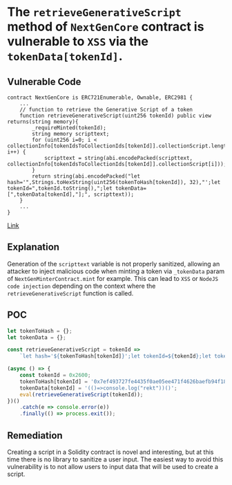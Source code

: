 # The `retrieveGenerativeScript` method of `NextGenCore` contract is vulnerable to `XSS` via the `tokenData[tokenId]`.

## Vulnerable Code

```solidity
contract NextGenCore is ERC721Enumerable, Ownable, ERC2981 {
    ...
    // function to retrieve the Generative Script of a token
    function retrieveGenerativeScript(uint256 tokenId) public view returns(string memory){
        _requireMinted(tokenId);
        string memory scripttext;
        for (uint256 i=0; i < collectionInfo[tokenIdsToCollectionIds[tokenId]].collectionScript.length; i++) {
            scripttext = string(abi.encodePacked(scripttext, collectionInfo[tokenIdsToCollectionIds[tokenId]].collectionScript[i])); 
        }
        return string(abi.encodePacked("let hash='",Strings.toHexString(uint256(tokenToHash[tokenId]), 32),"';let tokenId=",tokenId.toString(),";let tokenData=[",tokenData[tokenId],"];", scripttext));
    }
    ...
}
```
[Link](https://github.com/code-423n4/2023-10-nextgen/blob/8b518196629faa37eae39736837b24926fd3c07c/hardhat/smart-contracts/NextGenCore.sol#L456)

## Explanation

Generation of the `scripttext` variable is not properly sanitized, allowing an attacker to inject malicious code when
minting a token via `_tokenData` param of `NextGenMinterContract.mint` for example.
This can lead to `XSS` or `NodeJS code injection` depending on the context where the `retrieveGenerativeScript` 
function is called.

## POC

```javascript
let tokenToHash = {};
let tokenData = {};

const retrieveGenerativeScript = tokenId =>
    `let hash='${tokenToHash[tokenId]}';let tokenId=${tokenId};let tokenData=[${tokenData[tokenId]}];`;

(async () => {
    const tokenId = 0x2600;
    tokenToHash[tokenId] = '0x7ef493727fe4435f0ae05ee471f4626baefb94f187042d2724983cc2f6cf76b1';
    tokenData[tokenId] = '(()=>console.log("rekt"))()';
    eval(retrieveGenerativeScript(tokenId));
})()
    .catch(e => console.error(e))
    .finally(() => process.exit());
```

## Remediation

Creating a script in a Solidity contract is novel and interesting, but at this time there is no library to sanitize
a user input. The easiest way to avoid this vulnerability is to not allow users to input data that will be used to
create a script.